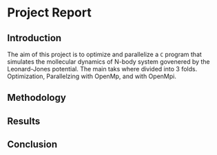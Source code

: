# Project Report 

##  Introduction 
The aim of this project is to optimize and parallelize a `C` program that simulates the mollecular dynamics of N-body system govenered by the Leonard-Jones potential. The main taks where divided into 3 folds. Optimization, Parallelzing with OpenMp, and with OpenMpi.  

## Methodology


## Results

## Conclusion 